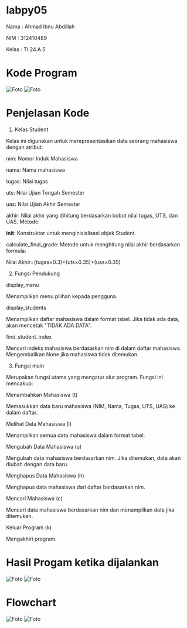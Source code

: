 # labpy05
Nama : Ahmad Ibnu Abdillah

NIM : 312410489

Kelas : TI.24.A.5

# Kode Program

![Foto](https://github.com/AhmadIbnuAbdillah/Foto/blob/bccc1f9540e9cee619bcbe966186f6db6ddb9f95/Screenshot%202024-11-26%20183909.png)
![Foto](https://github.com/AhmadIbnuAbdillah/Foto/blob/bccc1f9540e9cee619bcbe966186f6db6ddb9f95/Screenshot%202024-11-26%20183930.png)

# Penjelasan Kode

1. Kelas Student

Kelas ini digunakan untuk merepresentasikan data seorang mahasiswa dengan atribut:

nim: Nomor Induk Mahasiswa

nama: Nama mahasiswa

tugas: Nilai tugas

uts: Nilai Ujian Tengah Semester

uas: Nilai Ujian Akhir Semester

akhir: Nilai akhir yang dihitung berdasarkan bobot nilai tugas, UTS, dan UAS.
Metode:


__init__: Konstruktor untuk menginisialisasi objek Student.

calculate_final_grade: Metode untuk menghitung nilai akhir berdasarkan formula:


Nilai Akhir=(tugas×0.3)+(uts×0.35)+(uas×0.35)

2. Fungsi Pendukung

display_menu


Menampilkan menu pilihan kepada pengguna.

display_students


Menampilkan daftar mahasiswa dalam format tabel. Jika tidak ada data, akan mencetak "TIDAK ADA DATA".

find_student_index


Mencari indeks mahasiswa berdasarkan nim di dalam daftar mahasiswa. Mengembalikan None jika mahasiswa tidak ditemukan.

3. Fungsi main

Merupakan fungsi utama yang mengatur alur program. Fungsi ini mencakup:

Menambahkan Mahasiswa (t)


Memasukkan data baru mahasiswa (NIM, Nama, Tugas, UTS, UAS) ke dalam daftar.

Melihat Data Mahasiswa (l)


Menampilkan semua data mahasiswa dalam format tabel.

Mengubah Data Mahasiswa (u)


Mengubah data mahasiswa berdasarkan nim. Jika ditemukan, data akan diubah dengan data baru.

Menghapus Data Mahasiswa (h)


Menghapus data mahasiswa dari daftar berdasarkan nim.

Mencari Mahasiswa (c)


Mencari data mahasiswa berdasarkan nim dan menampilkan data jika ditemukan.

Keluar Program (k)


Mengakhiri program.

# Hasil Progam ketika dijalankan

![Foto](https://github.com/AhmadIbnuAbdillah/Foto/blob/83e69e351fdc2eb1b828f7db2227d746a5a4737a/Screenshot%202024-11-26%20183728.png)
![Foto](https://github.com/AhmadIbnuAbdillah/Foto/blob/83e69e351fdc2eb1b828f7db2227d746a5a4737a/Screenshot%202024-11-26%20183750.png)

# Flowchart

![Foto](https://github.com/AhmadIbnuAbdillah/Foto/blob/59ed3c3bef59d01de7e76b4264ca103a8b9de552/ss5.png)
![Foto](https://github.com/AhmadIbnuAbdillah/Foto/blob/59ed3c3bef59d01de7e76b4264ca103a8b9de552/ss6.png)
